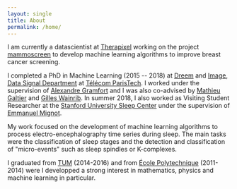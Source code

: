 ```yaml
---
layout: single
title: About
permalink: /home/
---
```


I am currently a datascientist at [Therapixel](http://www.therapixel.com/) working on the project [mammoscreen](http://www.mammoscreen.com/) to develop machine learning algorithms to improve breast cancer screening.

I completed a PhD in Machine Learning (2015 -- 2018) at [Dreem](https://dreem.com/en/) and [Image, Data Signal Department](http://www.tsi.telecom-paristech.fr/en/) at [Télécom ParisTech](http://www.tsi.telecom-paristech.fr/en/). I worked under the supervision of [Alexandre Gramfort](http://alexandre.gramfort.net/) and I was also co-advised by [Mathieu Galtier](https://www.linkedin.com/in/mgaltier/?ppe=1) and [Gilles Wainrib](https://www.linkedin.com/in/gilles-wainrib-028a622/). In summer 2018, I also worked as Visiting Student Researcher at the [Stanford University Sleep Center](http://med.stanford.edu/sleepdivision.html) under the supervision of [Emmanuel Mignot](http://med.stanford.edu/narcolepsy/mignot.html).

My work focused on the development of machine learning algorithms to process electro-encephalography time series during sleep. The main tasks were the classification of sleep stages and the detection and classification of "micro-events" such as sleep spindles or K-complexes.

I graduated from [TUM](https://www.tum.de/en/homepage/) (2014-2016) and from [École Polytechnique](https://www.polytechnique.edu/en) (2011-2014) were I developped a strong interest in mathematics, physics and machine learning in particular.
